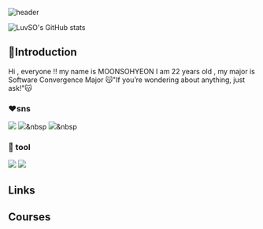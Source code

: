 ![header](https://capsule-render.vercel.app/api?type=Blur&color=gradient&height=300&section=header&text=Have%20a%20Nice%20Day%20🍀)

![LuvSO's GitHub stats](https://github-readme-stats.vercel.app/api?username=LuvSO&count_private=true)
## :white_heart:Introduction
Hi , everyone !! my name is MOONSOHYEON
I am 22 years old , my major is Software Convergence Major
:kissing_cat:"If you’re wondering about anything, just ask!":kissing_cat:

### ❤sns
<img src="https://img.shields.io/badge/instagram-FF0069?style=flat-square&logo=instagram&logoColor=pink"/> <img src="https://img.shields.io/badge/youtube-FF0000?style=flat-square&logo=youtube&logoColor=red"/>&nbsp <img src="https://img.shields.io/badge/kakao-FFCD00?style=flat-square&logo=kakao&logoColor=orange"/>&nbsp

### :orange_heart: tool
<img src="https://img.shields.io/badge/eclipse-2C2255?style=flat-square&logo=eclipse&logoColor=purple"/> <img src="https://img.shields.io/badge/jupyter-F37626?style=flat-square&logo=jupyter&logoColor=yellow"/>


## Links

## Courses
